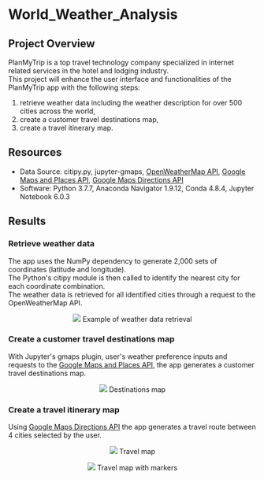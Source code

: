 # World_Weather_Analysis

## Project Overview
PlanMyTrip is a top travel technology company specialized in internet related services in the hotel and lodging industry.\
This project will enhance the user interface  and functionalities of the PlanMyTrip app with the following steps: 
1. retrieve weather data including the weather description for over 500 cities across the world,
2. create a customer travel destinations map,
3. create a travel itinerary map.

## Resources
- Data Source: citipy.py, jupyter-gmaps, [OpenWeatherMap API](https://openweathermap.org/current), [Google Maps and Places API](https://developers.google.com/places/web-service/search), [Google Maps Directions API](https://developers.google.com/maps/documentation/directions/overview)
- Software: Python 3.7.7, Anaconda Navigator 1.9.12, Conda 4.8.4, Jupyter Notebook 6.0.3

## Results

### Retrieve weather data
The app uses the NumPy dependency to generate 2,000 sets of coordinates (latitude and longitude).\
The Python's citipy module is then called to identify the nearest city for each coordinate combination.\
The weather data is retrieved for all identified cities through a request to the OpenWeatherMap API.

<p align="center">
  <img src="https://user-images.githubusercontent.com/68669675/92261511-279c8000-ee9f-11ea-96ba-4dd4fe033049.png">
  Example of weather data retrieval 
</p>

### Create a customer travel destinations map
With Jupyter's gmaps plugin, user's weather preference inputs and requests to the [Google Maps and Places API](https://developers.google.com/places/web-service/search), the app generates a customer travel destinations map.
<p align="center">
  <img src="https://user-images.githubusercontent.com/68669675/92261527-2e2af780-ee9f-11ea-835c-d6c9a821d073.png">
  Destinations map 
</p>

### Create a travel itinerary map
Using [Google Maps Directions API](https://developers.google.com/maps/documentation/directions/overview) the app generates a travel route between 4 cities selected by the user.

<p align="center">
  <img src="https://user-images.githubusercontent.com/68669675/92261556-36833280-ee9f-11ea-8c28-820e21c02535.png">
  Travel map 
</p>
<p align="center">
  <img src="https://user-images.githubusercontent.com/68669675/92261560-3a16b980-ee9f-11ea-9094-a1a9e9080137.png">
  Travel map with markers 
</p>